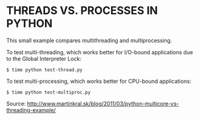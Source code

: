 THREADS VS. PROCESSES IN PYTHON
========================================
This small example compares multithreading and multiprocessing.

To test multi-threading, which works better for I/O-bound applications due to the Global Interpreter Lock:

    $ time python test-thread.py

To test multi-processing, which works better for CPU-bound applications:

    $ time python test-multiproc.py

Source: http://www.martinkral.sk/blog/2011/03/python-multicore-vs-threading-example/
